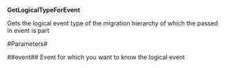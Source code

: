 **GetLogicalTypeForEvent**

Gets the logical event type of the migration hierarchy of which the passed in event is part

#Parameters#


##event##
Event for which you want to know the logical event
